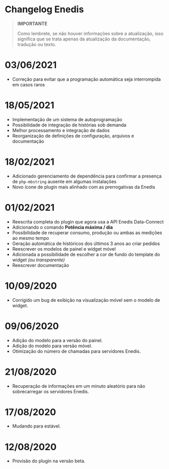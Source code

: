 # Changelog Enedis

>**IMPORTANTE**
>
>Como lembrete, se não houver informações sobre a atualização, isso significa que se trata apenas da atualização da documentação, tradução ou texto.

# 03/06/2021

- Correção para evitar que a programação automática seja interrompida em casos raros

# 18/05/2021

- Implementação de um sistema de autoprogramação
- Possibilidade de integração de histórias sob demanda
- Melhor processamento e integração de dados
- Reorganização de definições de configuração, arquivos e documentação

# 18/02/2021

- Adicionado gerenciamento de dependência para confirmar a presença de `php-mbstring` ausente em algumas instalações
- Novo ícone de plugin mais alinhado com as prerrogativas da Enedis

# 01/02/2021

- Reescrita completa do plugin que agora usa a API Enedis Data-Connect
- Adicionando o comando **Potência máxima / dia**
- Possibilidade de recuperar consumo, produção ou ambas as medições ao mesmo tempo
- Geração automática de históricos dos últimos 3 anos ao criar pedidos
- Reescrever os modelos de painel e widget móvel
- Adicionada a possibilidade de escolher a cor de fundo do template do widget *(ou transparente)*
- Reescrever documentação

# 10/09/2020
- Corrigido um bug de exibição na visualização móvel sem o modelo de widget.

# 09/06/2020
- Adição do modelo para a versão do painel.
- Adição do modelo para versão móvel.
- Otimização do número de chamadas para servidores Enedis.

# 21/08/2020
- Recuperação de informações em um minuto aleatório para não sobrecarregar os servidores Enedis.

# 17/08/2020
- Mudando para estável.

# 12/08/2020
- Provisão do plugin na versão beta.
